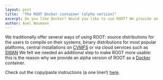 ```yaml
---
layout: post
title:  "The ROOT Docker container (alpha version)"
excerpt: Do you like Docker? Would you like to use ROOT? We provide an alpha version of the ROOT
author: Axel Naumann
---
```


We traditionally offer several ways of using ROOT: source distributions for the
users to compile on their systems, binary distributions for most popular platforms,
central installations on [CVMFS](https://cernvm.cern.ch/portal/filesystem) or via
cloud services such as [SWAN](https://swan.web.cern.ch) We felt we needed an
additional step to make ROOT more usable: this is the reason why we provide an
alpha version of ROOT as a [Docker](https://www.docker.com) container.

Check out the copy/paste instructions (a one liner!) [here](https://hub.docker.com/r/rootproject/root-ubuntu16/).